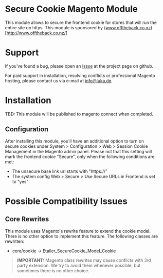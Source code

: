 # Secure Cookie Magento Module

This module allows to secure the frontend cookie for stores that will run the entire site on https.
This module is sponsored by (www.offtheback.co.nz)[http://www.offtheback.co.nz/]

# Support

If you've found a bug, please open an [issue](https://github.com/lukanetconsult/mage-secure-cookie/issues) at the project page on github.

For paid support in installation, resolving conflicts or professional Magento hosting, please contact us via e-mail at info@luka.de.

# Installation

TBD: This module will be published to magento connect when completed.

## Configuration

After installing this module, you'll have an additional option to turn on secure cookies under System > Configuration > Web > Session Cookie Management in the Magento admin panel.
Please not that this setting will mark the frontend cookie "Secure", only when the following conditions are met:

* The unsecure base link url starts with "https://"
* The system config Web > Secure > Use Secure URLs in Frontend is set to "yes" 

# Possible Compatibility Issues

## Core Rewrites

This module uses Magento's rewrite feature to extend the cookie model. There is no other option to implement this feature. 
The following classes are rewritten:

* core/cookie -> Etailer_SecureCookie_Model_Cookie

> __IMPORTANT:__ Magento class rewrites may cause conflicts with 3rd party extension. We try to avoid them whenever possible, but sometimes there is no other choice.

